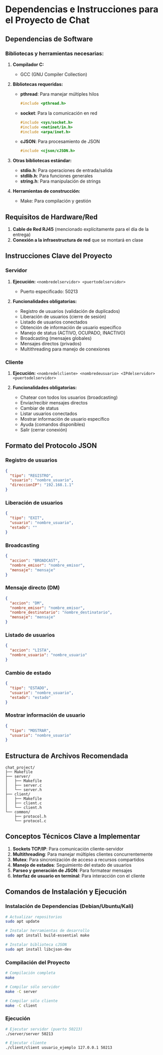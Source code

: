 # Dependencias e Instrucciones para el Proyecto de Chat

## Dependencias de Software

### Bibliotecas y herramientas necesarias:

1. **Compilador C:**
   - GCC (GNU Compiler Collection)

2. **Bibliotecas requeridas:**
   - **pthread**: Para manejar múltiples hilos
     ```c
     #include <pthread.h>
     ```
   - **socket**: Para la comunicación en red
     ```c
     #include <sys/socket.h>
     #include <netinet/in.h>
     #include <arpa/inet.h>
     ```
   - **cJSON**: Para procesamiento de JSON
     ```c
     #include <cjson/cJSON.h>
     ```

3. **Otras bibliotecas estándar:**
   - **stdio.h**: Para operaciones de entrada/salida
   - **stdlib.h**: Para funciones generales
   - **string.h**: Para manipulación de strings

4. **Herramientas de construcción:**
   - Make: Para compilación y gestión

## Requisitos de Hardware/Red

1. **Cable de Red RJ45** (mencionado explícitamente para el día de la entrega)
2. **Conexión a la infraestructura de red** que se montará en clase

## Instrucciones Clave del Proyecto

### Servidor

1. **Ejecución:** `<nombredelservidor> <puertodelservidor>`
   - Puerto especificado: 50213

2. **Funcionalidades obligatorias:**
   - Registro de usuarios (validación de duplicados)
   - Liberación de usuarios (cierre de sesión)
   - Listado de usuarios conectados
   - Obtención de información de usuario específico
   - Manejo de status (ACTIVO, OCUPADO, INACTIVO)
   - Broadcasting (mensajes globales)
   - Mensajes directos (privados)
   - Multithreading para manejo de conexiones

### Cliente

1. **Ejecución:** `<nombredelcliente> <nombredeusuario> <IPdelservidor> <puertodelservidor>`

2. **Funcionalidades obligatorias:**
   - Chatear con todos los usuarios (broadcasting)
   - Enviar/recibir mensajes directos
   - Cambiar de status
   - Listar usuarios conectados
   - Mostrar información de usuario específico
   - Ayuda (comandos disponibles)
   - Salir (cerrar conexión)

## Formato del Protocolo JSON

### Registro de usuarios
```json
{
  "tipo": "REGISTRO",
  "usuario": "nombre_usuario",
  "direccionIP": "192.168.1.1"
}
```

### Liberación de usuarios
```json
{
  "tipo": "EXIT",
  "usuario": "nombre_usuario",
  "estado": ""
}
```

### Broadcasting
```json
{
  "accion": "BROADCAST",
  "nombre_emisor": "nombre_emisor",
  "mensaje": "mensaje"
}
```

### Mensaje directo (DM)
```json
{
  "accion": "DM",
  "nombre_emisor": "nombre_emisor",
  "nombre_destinatario": "nombre_destinatario",
  "mensaje": "mensaje"
}
```

### Listado de usuarios
```json
{
  "accion": "LISTA",
  "nombre_usuario": "nombre_usuario"
}
```

### Cambio de estado
```json
{
  "tipo": "ESTADO",
  "usuario": "nombre_usuario",
  "estado": "estado"
}
```

### Mostrar información de usuario
```json
{
  "tipo": "MOSTRAR",
  "usuario": "nombre_usuario"
}
```

## Estructura de Archivos Recomendada

```
chat_project/
├── Makefile
├── server/
│   ├── Makefile
│   ├── server.c
│   └── server.h
├── client/
│   ├── Makefile
│   ├── client.c
│   └── client.h
└── common/
    ├── protocol.h
    └── protocol.c
```

## Conceptos Técnicos Clave a Implementar

1. **Sockets TCP/IP**: Para comunicación cliente-servidor
2. **Multithreading**: Para manejar múltiples clientes concurrentemente
3. **Mutex**: Para sincronización de acceso a recursos compartidos
4. **Manejo de estados**: Seguimiento del estado de usuarios
5. **Parseo y generación de JSON**: Para formatear mensajes
6. **Interfaz de usuario en terminal**: Para interacción con el cliente

## Comandos de Instalación y Ejecución

### Instalación de Dependencias (Debian/Ubuntu/Kali)
```bash
# Actualizar repositorios
sudo apt update

# Instalar herramientas de desarrollo
sudo apt install build-essential make

# Instalar biblioteca cJSON
sudo apt install libcjson-dev
```

### Compilación del Proyecto
```bash
# Compilación completa
make

# Compilar sólo servidor
make -C server

# Compilar sólo cliente
make -C client
```

### Ejecución
```bash
# Ejecutar servidor (puerto 50213)
./server/server 50213

# Ejecutar cliente
./client/client usuario_ejemplo 127.0.0.1 50213
```
